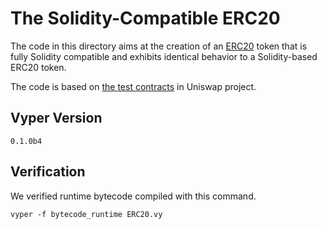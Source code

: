# The Solidity-Compatible ERC20
The code in this directory aims at the creation of an [ERC20](https://github.com/ethereum/EIPs/issues/20) token that is fully Solidity compatible and exhibits identical behavior to a Solidity-based ERC20 token.

The code is based on [the test contracts](https://github.com/Uniswap/contracts-vyper/blob/master/contracts/test_contracts/ERC20.vy) in Uniswap project.

## Vyper Version
`0.1.0b4`

## Verification
We verified runtime bytecode compiled with this command.
```
vyper -f bytecode_runtime ERC20.vy 
```